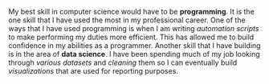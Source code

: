 My best skill in computer science would have to be **programming**. It is the one skill that I have used the most in my professional career. One of the ways that I have used programming is when I am writing _automation scripts_ to make performing my duties more efficient. This has allowed me to build confidence in my abilities as a programmer. Another skill that I have building is in the area of **data science**. I have been spending much of my job looking through _various datasets_ and _cleaning_ them so I can eventually build _visualizations_ that are used for reporting purposes.
